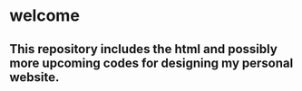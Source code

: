 # welcome

## This repository includes the html and possibly more upcoming codes for designing my personal website.
